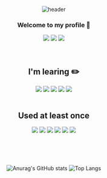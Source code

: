 <div align="center">
  
![header](https://capsule-render.vercel.app/api?type=Waving&text=Hello&color=56719e&fontColor=e7e8ec&fontSize=50&animation=fadeIn&fontAlignY=35&height=200&section=header)



### Welcome to my profile :ghost:


<img src="https://img.shields.io/badge/Instagram-E4405F?style=for-the-badge&logo=Instagram&logoColor=white">
<img src="https://img.shields.io/badge/github-181717?style=for-the-badge&logo=github&logoColor=white">
<img src="https://img.shields.io/badge/YouTube-FF0000?style=for-the-badge&logo=YouTube&logoColor=white">



<br/>
<br/>
<br/>


## I'm learing :pencil2:
<img src="https://img.shields.io/badge/Python-3776AB?style=for-the-badge&logo=Python&logoColor=white">
<img src="https://img.shields.io/badge/Django-092E20?style=for-the-badge&logo=Django&logoColor=white">
<img src="https://img.shields.io/badge/JAVA-007396?style=for-the-badge&logo=java&logoColor=white">
<img src="https://img.shields.io/badge/Spring-6DB33F?style=for-the-badge&logo=Spring&logoColor=white">
<img src="https://img.shields.io/badge/IntelliJ IDEA-000000?style=for-the-badge&logo=IntelliJ IDEA&logoColor=white">

<br/>
<br/>

## Used at least once
<img src="https://img.shields.io/badge/AWS-232F3E?style=for-the-badge&logo=Amazon AWS&logoColor=white">
<img src="https://img.shields.io/badge/HTML-E34F26?style=for-the-badge&logo=HTML5&logoColor=white">
<img src="https://img.shields.io/badge/SQLite-003B57?style=for-the-badge&logo=SQLite&logoColor=white">
<img src="https://img.shields.io/badge/Ubuntu-E95420?style=for-the-badge&logo=Ubuntu&logoColor=white">
<img src="https://img.shields.io/badge/MySQL-4479A1?style=for-the-badge&logo=MySQL&logoColor=white">
<img src="https://img.shields.io/badge/MariaDB-003545?style=for-the-badge&logo=MariaDB&logoColor=white">




<br/>
<br/>
<br/>
<br/>
<br/>


![Anurag's GitHub stats](https://github-readme-stats.vercel.app/api?username=hyobin-yang&show_icons=true&theme=tokyonight)
![Top Langs](https://github-readme-stats.vercel.app/api/top-langs/?username=hyobin-yang&layout=compact&theme=synthwave)

</div>
